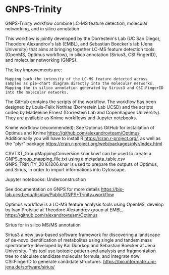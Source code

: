 # GNPS-Trinity

GNPS-Trinity workflow combine LC-MS feature detection, molecular networking, and in silico annotation

This workflow is jointly developed by the Dorrestein's Lab (UC San Diego), Theodore Alexandrov's lab (EMBL), and Sebastian Boecker's lab (Jena University) that aims at bringing together LC-MS feature detection tools (OpenMS, Optimus workflow), in silico annotation (Sirius3, CSI:FingerID), and molecular networking (GNPS).

The key improvements are:

    Mapping back the intensity of the LC-MS feature detected across samples as pie-chart diagram directly into the molecular networks.
    Mapping the in silico annotation generated by Sirius3 and CSI:FingerID into the molecular networks.

The GitHub contains the scripts of the workflow. The workflow has been designed by Louis-Felix Nothias (Dorrestein Lab UCSD) and the scripts coded by Madeleine Ernest (Dorrestein Lab and Copenhaguen University). They are available as Knime workflows and Jupyter notebooks.

Knime worfklow (recommended): See Optimus GitHub for installation of Optimus and Knime https://github.com/alexandrovteam/Optimus Additionnally you will have to install R https://cran.r-project.org/, as well as the "plyr" package https://cran.r-project.org/web/packages/plyr/index.html

CSVTXT_GroupMappingConversion.knar.knwf can be used to create a GNPS_group_mapping_file.txt using a metadata_table.csv GNPS_TRINITY_20161206.knar is used to prepare the outputs of Optimus, and Sirius, in order to import informations into Cytoscape.

Jupyter notebooks: Underconstruction

See documentation on GNPS for more details https://bix-lab.ucsd.edu/display/Public/GNPS+Trinity+workflow

Optimus workflow is a LC-MS feature analysis tools using OpenMS, develop by Ivan Protsiuc at Theodore Alexandrov group at EMBL. https://github.com/alexandrovteam/Optimus

Sirius for in silico MS/MS annotation

Sirius3 a new java-based software framework for discovering a landscape of de-novo identification of metabolites using single and tandem mass spectrometry developed by Kai Dührkop and Sebastian Boecker at Jena University. This tool use isotopic pattern and analysis and fragmentation tree to calculate candidate molecular formula, and integrate now CSI:FingerID to generate candidate structures. https://bio.informatik.uni-jena.de/software/sirius/
